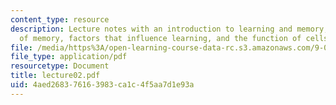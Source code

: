 ```yaml
---
content_type: resource
description: Lecture notes with an introduction to learning and memory, a definition
  of memory, factors that influence learning, and the function of cells and synapses.
file: /media/https%3A/open-learning-course-data-rc.s3.amazonaws.com/9-03-neural-basis-of-learning-and-memory-fall-2007/4aed268376163983ca1c4f5aa7d1e93a_lecture02.pdf
file_type: application/pdf
resourcetype: Document
title: lecture02.pdf
uid: 4aed2683-7616-3983-ca1c-4f5aa7d1e93a
---
```

